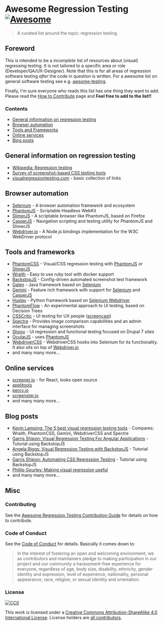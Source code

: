 # Awesome Regression Testing [![Awesome](https://cdn.rawgit.com/sindresorhus/awesome/d7305f38d29fed78fa85652e3a63e154dd8e8829/media/badge.svg)](https://github.com/sindresorhus/awesome)
> A curated list around the topic: regression testing

## Foreword
This is intended to be a *incomplete* list of resources about (visual) regressing testing. It is not tailored to a specific area or role (Developer/QA/UX-Designer). Note that this is for all areas of regression software testing *after* the code in question is written. For a awesome list on general software testing see e.g. [awsome-testing](https://github.com/TheJambo/awesome-testing).

Finally, I'm sure everyone who reads this list has one thing they want to add. Please read the [How to Contribute](https://github.com/TheJambo/awesome-testing/blob/master/CONTRIBUTING.md) page and **Feel free to add to the list!!**

### Contents

* [General information on regression testing](#general-information-on-regression-testing)
* [Browser automation](#browser-automation)
* [Tools and Frameworks](#tools-and-frameworks)
* [Online services](#online-services)
* [Blog posts](#blog-posts)

## General information on regression testing

- [Wikipedia: Regression testing](https://en.wikipedia.org/wiki/Regression_testing)
- [Survey of screenshot-based CSS testing tools](https://gist.github.com/cvrebert/adf91e429906a4d746cd)
- [visualregressiontesting.com](https://visualregressiontesting.com/) - basic collection of links

## Browser automation

- [Selenium](https://github.com/SeleniumHQ/selenium) - A browser automation framework and ecosystem
- [PhantomJS](https://github.com/ariya/phantomjs) - Scriptable Headless WebKit
- [SlimerJS](https://github.com/laurentj/slimerjs) - A scriptable browser like PhantomJS, based on Firefox
- [CasperJS](https://github.com/casperjs/casperjs) - Navigation scripting and testing utility for PhantomJS and SlimerJS
- [Webdriver.io](https://github.com/webdriverio/webdriverio/) - A Node.js bindings implementation for the W3C WebDriver protocol

## Tools and frameworks

- [PhantomCSS](https://github.com/Huddle/PhantomCSS) - Visual/CSS regression testing with [PhantomJS](https://github.com/ariya/phantomjs) or [SlimerJS](https://github.com/laurentj/slimerjs)
- [Wraith](https://github.com/BBC-News/wraith) - Easy to use ruby tool with docker support
- [BackstopJS](https://github.com/garris/BackstopJS) - Config-driven automated screenshot test framework
- [Galen](https://github.com/galenframework/galen) - Java framework based on [Selenium](https://github.com/SeleniumHQ/selenium)
- [Gemini](https://github.com/gemini-testing/gemini) - Feature rich framework with support for [Selenium](https://github.com/SeleniumHQ/selenium) and  [CasperJS](https://github.com/casperjs/casperjs)
- [Huxlay](https://github.com/facebookarchive/huxley) - Python framework based on [Selenium Webdriver](https://github.com/SeleniumHQ/selenium/tree/master/javascript/node/selenium-webdriver)
- [PhantomFlow](https://github.com/Huddle/PhantomFlow) - An experimental approach to UI testing, based on Decision Trees
- [CSSCritic](https://github.com/cburgmer/csscritic) - UI testing for UX people ([screencast](https://www.youtube.com/watch?v=AqQ2bNPtF60))
- [Spectre](https://github.com/wearefriday/spectre) - Provides image comparison capabilities and an admin interface for managing screenshots
- [Shoov](https://github.com/shoov/shoov) - UI regression and functional testing focused on Drupal 7 sites
- [OcularJS](https://github.com/mmacartney10/ocularjs) - uses [PhantomJS](https://github.com/ariya/phantomjs)
- [WebdriverCSS](https://github.com/webdriverio/webdrivercss) - WebdriverCSS hooks into Selenium for its functionality. It also sits on top of [Webdriver.io](https://github.com/webdriverio/webdriverio/)
- and many many more...

## Online services

- [screener.io](https://screener.io/) - for React, looks open source
- [applitools](https://applitools.com)
- [percy.io](https://percy.io/)
- [screenster.io](http://screenster.io/)
- and many many more...

## Blog posts

- [Kevin Lamping: The 5 best visual regression testing tools](http://www.creativebloq.com/features/the-5-best-visual-regression-testing-tools) - Compares: Wraith, PhantomCSS, Gemini, WebdriverCSS and Spectre
- [Garris Shipon: Visual Regression Testing For Angular Applications](https://davidwalsh.name/visual-regression-testing-angular-applications) -  Tutorial using BackstopJS
- [Angela Riggs: Visual Regression Testing with BackstopJS](https://www.metaltoad.com/blog/visual-regression-testing-backstopjs) - Tutorial using BackstopJS
- [Garris Shipon: Automating CSS Regression Testing](https://css-tricks.com/automating-css-regression-testing/) - Tutorial using BackstopJS
- [Phillip Gourley: Making visual regression useful](https://medium.com/@philgourley/making-visual-regression-useful-acfae27e5031)
- and many many more...

## Misc

### Contributing
See the [Awesome Regression Testing Contribution Guide](CONTRIBUTING.md) for details on how to contribute.

### Code of Conduct
See the [Code of Conduct](CODE-OF-CONDUCT.md) for details. Basically it comes down to:
> In the interest of fostering an open and welcoming environment, we as
contributors and maintainers pledge to making participation in our project and
our community a harassment-free experience for everyone, regardless of age, body
size, disability, ethnicity, gender identity and expression, level of experience,
nationality, personal appearance, race, religion, or sexual identity and orientation.


### License
[![CC0](http://mirrors.creativecommons.org/presskit/buttons/88x31/svg/by-sa.svg)](http://creativecommons.org/licenses/by-sa/4.0/)

This work is licensed under a [Creative Commons Attribution-ShareAlike 4.0 International License](http://creativecommons.org/licenses/by-sa/4.0/).
License holders are [all contributors](https://github.com/mojoaxel/awesome-regression-testing/graphs/contributors).
